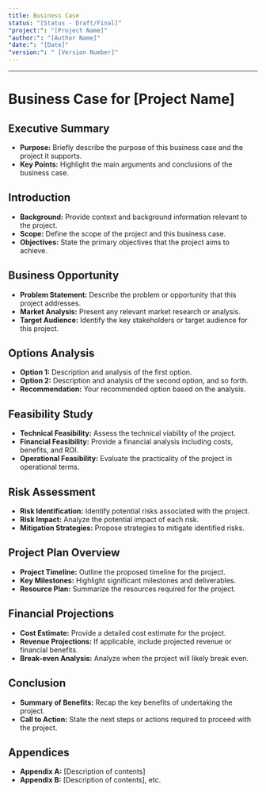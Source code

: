 ```yaml
---
title: Business Case
status: "[Status - Draft/Final]"
"project:": "[Project Name]"
"author:": "[Author Name]"
"date:": "[Date]"
"version:": " [Version Number]"
---
```

---
# Business Case for [Project Name]

## Executive Summary

- **Purpose:** Briefly describe the purpose of this business case and the project it supports.
- **Key Points:** Highlight the main arguments and conclusions of the business case.

## Introduction

- **Background:** Provide context and background information relevant to the project.
- **Scope:** Define the scope of the project and this business case.
- **Objectives:** State the primary objectives that the project aims to achieve.

## Business Opportunity

- **Problem Statement:** Describe the problem or opportunity that this project addresses.
- **Market Analysis:** Present any relevant market research or analysis.
- **Target Audience:** Identify the key stakeholders or target audience for this project.

## Options Analysis

- **Option 1:** Description and analysis of the first option.
- **Option 2:** Description and analysis of the second option, and so forth.
- **Recommendation:** Your recommended option based on the analysis.

## Feasibility Study

- **Technical Feasibility:** Assess the technical viability of the project.
- **Financial Feasibility:** Provide a financial analysis including costs, benefits, and ROI.
- **Operational Feasibility:** Evaluate the practicality of the project in operational terms.

## Risk Assessment

- **Risk Identification:** Identify potential risks associated with the project.
- **Risk Impact:** Analyze the potential impact of each risk.
- **Mitigation Strategies:** Propose strategies to mitigate identified risks.

## Project Plan Overview

- **Project Timeline:** Outline the proposed timeline for the project.
- **Key Milestones:** Highlight significant milestones and deliverables.
- **Resource Plan:** Summarize the resources required for the project.

## Financial Projections

- **Cost Estimate:** Provide a detailed cost estimate for the project.
- **Revenue Projections:** If applicable, include projected revenue or financial benefits.
- **Break-even Analysis:** Analyze when the project will likely break even.

## Conclusion

- **Summary of Benefits:** Recap the key benefits of undertaking the project.
- **Call to Action:** State the next steps or actions required to proceed with the project.

## Appendices

- **Appendix A:** [Description of contents]
- **Appendix B:** [Description of contents], etc.

